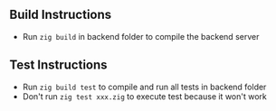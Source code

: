 ## Build Instructions
- Run `zig build` in backend folder to compile the backend server

## Test Instructions
- Run `zig build test` to compile and run all tests in backend folder
- Don't run `zig test xxx.zig` to execute test because it won't work